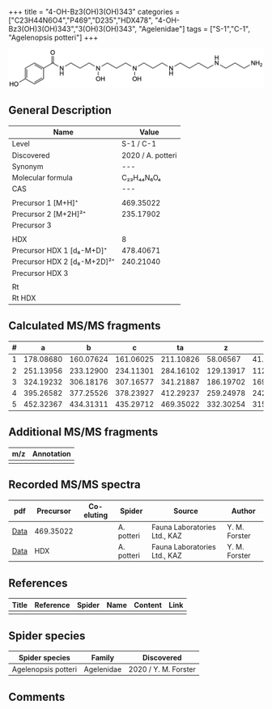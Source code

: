 +++
title = "4-OH-Bz3(OH)3(OH)343"
categories = ["C23H44N6O4","P469","D235","HDX478",
"4-OH-Bz3(OH)3(OH)343","3(OH)3(OH)343",
"Agelenidae"]
tags = ["S-1","C-1",
"Agelenopsis potteri"]
+++

![](/img/4-OH-Bz3(OH)3(OH)343.png)

## General Description

| Name                        | Value             |
|-----------------------------|-------------------|
| Level                       | S-1 / C-1         |
| Discovered                  | 2020 / A. potteri  |
| Synonym                     | --- |
| Molecular formula           | C₂₃H₄₄N₆O₄        |
| CAS                         | ---       |
|                             |                   |
| Precursor 1 [M+H]⁺          | 469.35022         |
| Precursor 2 [M+2H]²⁺        | 235.17902         |
| Precursor 3                 |                   |
|                             |                   |
| HDX                         | 8                 |
| Precursor HDX 1 [d₈-M+D]⁺   | 478.40671         |
| Precursor HDX 2 [d₈-M+2D]²⁺ | 240.21040         |
| Precursor HDX 3             |                   |
|                             |                   |
| Rt                          |               |
| Rt HDX                      |               |

## Calculated MS/MS fragments

| # | a         | b         | c         | ta        | z         | y         | tz        |
|---|-----------|-----------|-----------|-----------|-----------|-----------|-----------|
| 1 | 178.08680 | 160.07624 | 161.06025 | 211.10826 | 58.06567 | 41.03912 | 75.09222 |
| 2 | 251.13956 | 233.12900 | 234.11301 | 284.16102 | 129.13917 | 112.11262 | 146.16572 |
| 3 | 324.19232 | 306.18176 | 307.16577 | 341.21887 | 186.19702 | 169.17047 | 219.21848 |
| 4 | 395.26582 | 377.25526 | 378.23927 | 412.29237 | 259.24978 | 242.22323 | 292.27124 |
| 5 | 452.32367 | 434.31311 | 435.29712 | 469.35022 | 332.30254 | 315.27599 | 349.32909 |

## Additional MS/MS fragments

| m/z       | Annotation |
|-----------|------------|
|          |        |

## Recorded MS/MS spectra

| pdf                                                   | Precursor | Co-eluting | Spider    | Source                       | Author        |
|-------------------------------------------------------|-----------|------------|-----------|------------------------------|---------------|
| [Data](/pdf/A-potteri/469_4-OH-Bz3(OH)3(OH)343_Ap.pdf) | 469.35022 |           | A. potteri | Fauna Laboratories Ltd., KAZ | Y. M. Forster |
| [Data](/pdf/A-potteri/469_4-OH-Bz3(OH)3(OH)343_Ap_HDX.pdf) | HDX |           | A. potteri | Fauna Laboratories Ltd., KAZ | Y. M. Forster |

## References

| Title | Reference | Spider | Name | Content | Link |
|-------|-----------|--------|------|---------|------|
|       |           |        |      |         |      |

## Spider species

| Spider species     | Family     | Discovered           |
|--------------------|------------|----------------------|
| Agelenopsis potteri | Agelenidae | 2020 / Y. M. Forster |

## Comments
